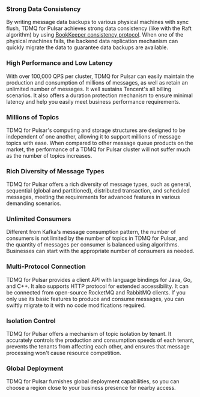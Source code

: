 ### Strong Data Consistency

By writing message data backups to various physical machines with sync flush, TDMQ for Pulsar achieves strong data consistency (like with the Raft algorithm) by using [BookKeeper consistency protocol](https://bookkeeper.apache.org/docs/4.12.1/development/protocol/#ensembles). When one of the physical machines fails, the backend data replication mechanism can quickly migrate the data to guarantee data backups are available.

### High Performance and Low Latency

With over 100,000 QPS per cluster, TDMQ for Pulsar can easily maintain the production and consumption of millions of messages, as well as retain an unlimited number of messages. It well sustains Tencent's all billing scenarios. It also offers a duration protection mechanism to ensure minimal latency and help you easily meet business performance requirements.

### Millions of Topics

TDMQ for Pulsar's computing and storage structures are designed to be independent of one another, allowing it to support millions of message topics with ease. When compared to other message queue products on the market, the performance of a TDMQ for Pulsar cluster will not suffer much as the number of topics increases.

### Rich Diversity of Message Types

TDMQ for Pulsar offers a rich diversity of message types, such as general, sequential (global and partitioned), distributed transaction, and scheduled messages, meeting the requirements for advanced features in various demanding scenarios.

### Unlimited Consumers

Different from Kafka's message consumption pattern, the number of consumers is not limited by the number of topics in TDMQ for Pulsar, and the quantity of messages per consumer is balanced using algorithms. Businesses can start with the appropriate number of consumers as needed.

### Multi-Protocol Connection

TDMQ for Pulsar provides a client API with language bindings for Java, Go, and C++. It also supports HTTP protocol for extended accessibility. It can be connected from open-source RocketMQ and RabbitMQ clients. If you only use its basic features to produce and consume messages, you can swiftly migrate to it with no code modifications required.

### Isolation Control
TDMQ for Pulsar offers a mechanism of topic isolation by tenant. It accurately controls the production and consumption speeds of each tenant, prevents the tenants from affecting each other, and ensures that message processing won't cause resource competition.

### Global Deployment
TDMQ for Pulsar furnishes global deployment capabilities, so you can choose a region close to your business presence for nearby access.
